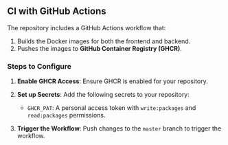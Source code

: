 ## CI with GitHub Actions

The repository includes a GitHub Actions workflow that:

1. Builds the Docker images for both the frontend and backend.
2. Pushes the images to **GitHub Container Registry (GHCR)**.

### Steps to Configure

1. **Enable GHCR Access**:
   Ensure GHCR is enabled for your repository.

2. **Set up Secrets**:
   Add the following secrets to your repository:
   - `GHCR_PAT`: A personal access token with `write:packages` and `read:packages` permissions.

3. **Trigger the Workflow**:
   Push changes to the `master` branch to trigger the workflow.